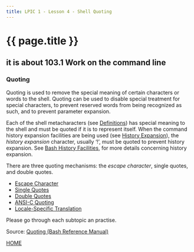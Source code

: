 ```yaml
---
title: LPIC 1 - Lesson 4 - Shell Quoting
---
```


# {{ page.title }}

## it is about 103.1 Work on the command line

### Quoting

Quoting is used to remove the special meaning of certain characters or words to the shell. Quoting can be used to disable special treatment for special characters, to prevent reserved words from being recognized as such, and to prevent parameter expansion.

Each of the shell metacharacters (see [Definitions](https://www.gnu.org/software/bash/manual/html_node/Definitions.html)) has special meaning to the shell and must be quoted if it is to represent itself. When the command history expansion facilities are being used (see [History Expansion](https://www.gnu.org/software/bash/manual/html_node/History-Interaction.html)), the _history expansion_ character, usually ‘!’, must be quoted to prevent history expansion. See [Bash History Facilities](https://www.gnu.org/software/bash/manual/html_node/Bash-History-Facilities.html), for more details concerning history expansion.

There are three quoting mechanisms: the _escape character_, single quotes, and double quotes.

-   [Escape Character](https://www.gnu.org/software/bash/manual/html_node/Escape-Character.html)
-   [Single Quotes](https://www.gnu.org/software/bash/manual/html_node/Single-Quotes.html)
-   [Double Quotes](https://www.gnu.org/software/bash/manual/html_node/Double-Quotes.html)
-   [ANSI-C Quoting](https://www.gnu.org/software/bash/manual/html_node/ANSI_002dC-Quoting.html)
-   [Locale-Specific Translation](https://www.gnu.org/software/bash/manual/html_node/Locale-Translation.html)

Please go through each subtopic an practise.


Source: [Quoting (Bash Reference Manual)](https://www.gnu.org/software/bash/manual/html_node/Quoting.html)


[HOME](./)

